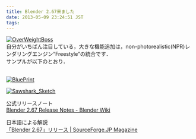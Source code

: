 ```yaml
---
title: Blender 2.67来ました
date: 2013-05-09 23:24:51 JST
tags: 
---
```


[![OverWeightBoss](http://wiki.blender.org/uploads/f/fb/Manual-2.6-Render-Freestyle-Demo-OverWeightBoss.png)]()<br />
自分がいちばん注目している，大きな機能追加は，non-photorealistic(NPR)レンダリングエンジン“Freestyle”の統合です．<br />
サンプルが以下のとおり．

<br />[![BluePrint](http://wiki.blender.org/uploads/e/e1/Manual-2.6-Render-Freestyle-Demo-BluePrint.png)]()

[![Sawshark_Sketch](http://wiki.blender.org/uploads/2/21/Manual-2.6-Render-Freestyle-Demo-Sawshark_Sketch.png)]()

公式リリースノート<br />[Blender 2.67 Release Notes - Blender Wiki](http://wiki.blender.org/index.php/Dev:Ref/Release_Notes/2.67)

日本語による解説<br />[「Blender 2.67」リリース | SourceForge.JP Magazine](http://sourceforge.jp/magazine/13/05/09/143000)

